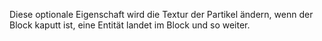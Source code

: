 Diese optionale Eigenschaft wird die Textur der Partikel ändern, wenn der Block kaputt ist, eine Entität landet im Block und so weiter.